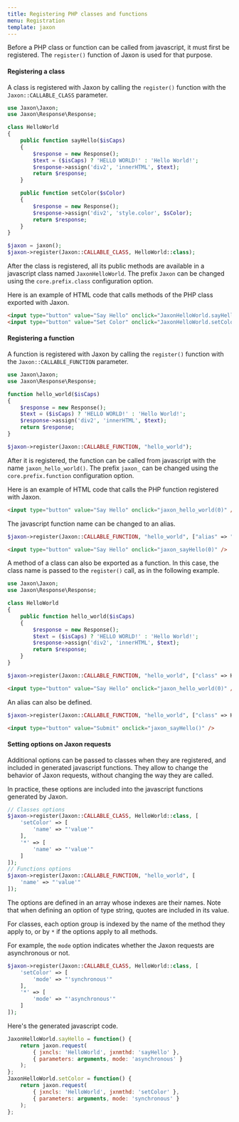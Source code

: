 ```yaml
---
title: Registering PHP classes and functions
menu: Registration
template: jaxon
---
```


Before a PHP class or function can be called from javascript, it must first be registered.
The `register()` function of Jaxon is used for that purpose.

#### Registering a class

A class is registered with Jaxon by calling the `register()` function with the `Jaxon::CALLABLE_CLASS` parameter.

```php
use Jaxon\Jaxon;
use Jaxon\Response\Response;

class HelloWorld
{
    public function sayHello($isCaps)
    {
        $response = new Response();
        $text = ($isCaps) ? 'HELLO WORLD!' : 'Hello World!';
        $response->assign('div2', 'innerHTML', $text);
        return $response;
    }

    public function setColor($sColor)
    {
        $response = new Response();
        $response->assign('div2', 'style.color', $sColor);
        return $response;
    }
}

$jaxon = jaxon();
$jaxon->register(Jaxon::CALLABLE_CLASS, HelloWorld::class);
```

After the class is registered, all its public methods are available in a javascript class named `JaxonHelloWorld`.
The prefix `Jaxon` can be changed using the `core.prefix.class` configuration option.

Here is an example of HTML code that calls methods of the PHP class exported with Jaxon.

```html
<input type="button" value="Say Hello" onclick="JaxonHelloWorld.sayHello(0)" />
<input type="button" value="Set Color" onclick="JaxonHelloWorld.setColor('red')" />
```

#### Registering a function

A function is registered with Jaxon by calling the `register()` function with the `Jaxon::CALLABLE_FUNCTION` parameter.

```php
use Jaxon\Jaxon;
use Jaxon\Response\Response;

function hello_world($isCaps)
{
    $response = new Response();
    $text = ($isCaps) ? 'HELLO WORLD!' : 'Hello World!';
    $response->assign('div2', 'innerHTML', $text);
    return $response;
}

$jaxon->register(Jaxon::CALLABLE_FUNCTION, "hello_world");
```

After it is registered, the function can be called from javascript with the name `jaxon_hello_world()`.
The prefix `jaxon_` can be changed using the `core.prefix.function` configuration option.

Here is an example of HTML code that calls the PHP function registered with Jaxon.

```html
<input type="button" value="Say Hello" onclick="jaxon_hello_world(0)" />
```

The javascript function name can be changed to an alias.

```php
$jaxon->register(Jaxon::CALLABLE_FUNCTION, "hello_world", ["alias" => "sayHello"]);
```

```html
<input type="button" value="Say Hello" onclick="jaxon_sayHello(0)" />
```

A method of a class can also be exported as a function.
In this case, the class name is passed to the `register()` call, as in the following example.

```php
use Jaxon\Jaxon;
use Jaxon\Response\Response;

class HelloWorld
{
    public function hello_world($isCaps)
    {
        $response = new Response();
        $text = ($isCaps) ? 'HELLO WORLD!' : 'Hello World!';
        $response->assign('div2', 'innerHTML', $text);
        return $response;
    }
}

$jaxon->register(Jaxon::CALLABLE_FUNCTION, "hello_world", ["class" => HelloWorld::class]);
```

```html
<input type="button" value="Say Hello" onclick="jaxon_hello_world(0)" />
```

An alias can also be defined.

```php
$jaxon->register(Jaxon::CALLABLE_FUNCTION, "hello_world", ["class" => HelloWorld::class, "alias" => "sayHello"]);
```

```html
<input type="button" value="Submit" onclick="jaxon_sayHello()" />
```

#### Setting options on Jaxon requests

Additional options can be passed to classes when they are registered, and included in generated javascript functions.
They allow to change the behavior of Jaxon requests, without changing the way they are called.

In practice, these options are included into the javascript functions generated by Jaxon.

```php
// Classes options
$jaxon->register(Jaxon::CALLABLE_CLASS, HelloWorld::class, [
    'setColor' => [
        'name' => "'value'"
    ],
    '*' => [
        'name' => "'value'"
    ]
]);
// Functions options
$jaxon->register(Jaxon::CALLABLE_FUNCTION, "hello_world", [
    'name' => "'value'"
]);
```

The options are defined in an array whose indexes are their names.
Note that when defining an option of type string, quotes are included in its value.

For classes, each option group is indexed by the name of the method they apply to, or by `*` if the options apply to all methods.

For example, the `mode` option indicates whether the Jaxon requests are asynchronous or not.

```php
$jaxon->register(Jaxon::CALLABLE_CLASS, HelloWorld::class, [
    'setColor' => [
        'mode' => "'synchronous'"
    ],
    '*' => [
        'mode' => "'asynchronous'"
    ]
]);
```

Here's the generated javascript code.

```js
JaxonHelloWorld.sayHello = function() {
    return jaxon.request(
        { jxncls: 'HelloWorld', jxnmthd: 'sayHello' },
        { parameters: arguments, mode: 'asynchronous' }
    );
};
JaxonHelloWorld.setColor = function() {
    return jaxon.request(
        { jxncls: 'HelloWorld', jxnmthd: 'setColor' },
        { parameters: arguments, mode: 'synchronous' }
    );
};
```
